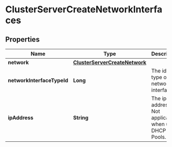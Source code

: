 

# ClusterServerCreateNetworkInterfaces

## Properties

Name | Type | Description | Notes
------------ | ------------- | ------------- | -------------
**network** | [**ClusterServerCreateNetwork**](ClusterServerCreateNetwork.md) |  | 
**networkInterfaceTypeId** | **Long** | The id of type of the network interface. |  [optional]
**ipAddress** | **String** | The ip address. Not applicable when using DHCP or IP Pools. |  [optional]



